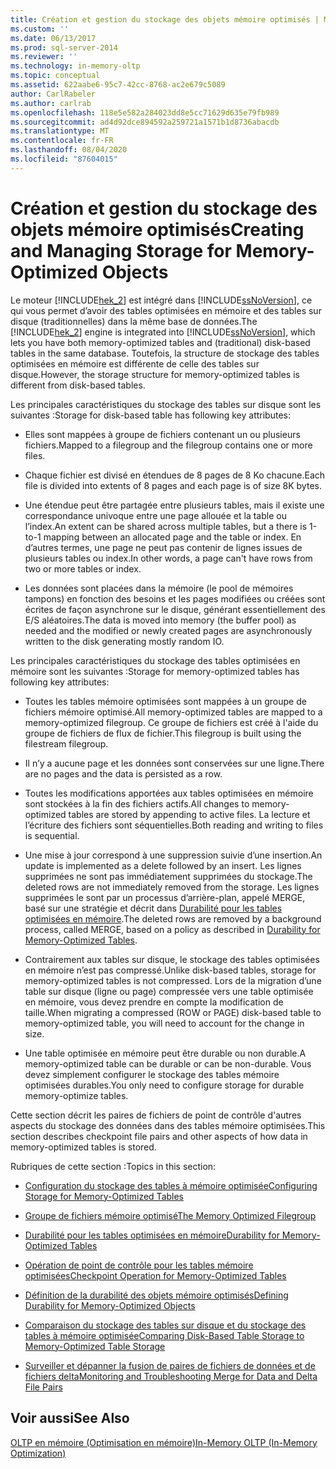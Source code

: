 ```yaml
---
title: Création et gestion du stockage des objets mémoire optimisés | Microsoft Docs
ms.custom: ''
ms.date: 06/13/2017
ms.prod: sql-server-2014
ms.reviewer: ''
ms.technology: in-memory-oltp
ms.topic: conceptual
ms.assetid: 622aabe6-95c7-42cc-8768-ac2e679c5089
author: CarlRabeler
ms.author: carlrab
ms.openlocfilehash: 118e5e582a284023dd8e5cc71629d635e79fb989
ms.sourcegitcommit: ad4d92dce894592a259721a1571b1d8736abacdb
ms.translationtype: MT
ms.contentlocale: fr-FR
ms.lasthandoff: 08/04/2020
ms.locfileid: "87604015"
---
```

# <a name="creating-and-managing-storage-for-memory-optimized-objects"></a><span data-ttu-id="ecacb-102">Création et gestion du stockage des objets mémoire optimisés</span><span class="sxs-lookup"><span data-stu-id="ecacb-102">Creating and Managing Storage for Memory-Optimized Objects</span></span>
  <span data-ttu-id="ecacb-103">Le moteur [!INCLUDE[hek_2](../../includes/hek-2-md.md)] est intégré dans [!INCLUDE[ssNoVersion](../../includes/ssnoversion-md.md)], ce qui vous permet d’avoir des tables optimisées en mémoire et des tables sur disque (traditionnelles) dans la même base de données.</span><span class="sxs-lookup"><span data-stu-id="ecacb-103">The [!INCLUDE[hek_2](../../includes/hek-2-md.md)] engine is integrated into [!INCLUDE[ssNoVersion](../../includes/ssnoversion-md.md)], which lets you have both memory-optimized tables and (traditional) disk-based tables in the same database.</span></span> <span data-ttu-id="ecacb-104">Toutefois, la structure de stockage des tables optimisées en mémoire est différente de celle des tables sur disque.</span><span class="sxs-lookup"><span data-stu-id="ecacb-104">However, the storage structure for memory-optimized tables is different from disk-based tables.</span></span>  
  
 <span data-ttu-id="ecacb-105">Les principales caractéristiques du stockage des tables sur disque sont les suivantes :</span><span class="sxs-lookup"><span data-stu-id="ecacb-105">Storage for disk-based table has following key attributes:</span></span>  
  
-   <span data-ttu-id="ecacb-106">Elles sont mappées à groupe de fichiers contenant un ou plusieurs fichiers.</span><span class="sxs-lookup"><span data-stu-id="ecacb-106">Mapped to a filegroup and the filegroup contains one or more files.</span></span>  
  
-   <span data-ttu-id="ecacb-107">Chaque fichier est divisé en étendues de 8 pages de 8 Ko chacune.</span><span class="sxs-lookup"><span data-stu-id="ecacb-107">Each file is divided into extents of 8 pages and each page is of size 8K bytes.</span></span>  
  
-   <span data-ttu-id="ecacb-108">Une étendue peut être partagée entre plusieurs tables, mais il existe une correspondance univoque entre une page allouée et la table ou l’index.</span><span class="sxs-lookup"><span data-stu-id="ecacb-108">An extent can be shared across multiple tables, but a there is 1-to-1 mapping between an allocated page and the table or index.</span></span> <span data-ttu-id="ecacb-109">En d’autres termes, une page ne peut pas contenir de lignes issues de plusieurs tables ou index.</span><span class="sxs-lookup"><span data-stu-id="ecacb-109">In other words, a page can't have rows from two or more tables or index.</span></span>  
  
-   <span data-ttu-id="ecacb-110">Les données sont placées dans la mémoire (le pool de mémoires tampons) en fonction des besoins et les pages modifiées ou créées sont écrites de façon asynchrone sur le disque, générant essentiellement des E/S aléatoires.</span><span class="sxs-lookup"><span data-stu-id="ecacb-110">The data is moved into memory (the buffer pool) as needed and the modified or newly created pages are asynchronously written to the disk generating mostly random IO.</span></span>  
  
 <span data-ttu-id="ecacb-111">Les principales caractéristiques du stockage des tables optimisées en mémoire sont les suivantes :</span><span class="sxs-lookup"><span data-stu-id="ecacb-111">Storage for memory-optimized tables has following key attributes:</span></span>  
  
-   <span data-ttu-id="ecacb-112">Toutes les tables mémoire optimisées sont mappées à un groupe de fichiers mémoire optimisé.</span><span class="sxs-lookup"><span data-stu-id="ecacb-112">All memory-optimized tables are mapped to a memory-optimized filegroup.</span></span> <span data-ttu-id="ecacb-113">Ce groupe de fichiers est créé à l'aide du groupe de fichiers de flux de fichier.</span><span class="sxs-lookup"><span data-stu-id="ecacb-113">This filegroup is built using the filestream filegroup.</span></span>  
  
-   <span data-ttu-id="ecacb-114">Il n’y a aucune page et les données sont conservées sur une ligne.</span><span class="sxs-lookup"><span data-stu-id="ecacb-114">There are no pages and the data is persisted as a row.</span></span>  
  
-   <span data-ttu-id="ecacb-115">Toutes les modifications apportées aux tables optimisées en mémoire sont stockées à la fin des fichiers actifs.</span><span class="sxs-lookup"><span data-stu-id="ecacb-115">All changes to memory-optimized tables are stored by appending to active files.</span></span> <span data-ttu-id="ecacb-116">La lecture et l’écriture des fichiers sont séquentielles.</span><span class="sxs-lookup"><span data-stu-id="ecacb-116">Both reading and writing to files is sequential.</span></span>  
  
-   <span data-ttu-id="ecacb-117">Une mise à jour correspond à une suppression suivie d’une insertion.</span><span class="sxs-lookup"><span data-stu-id="ecacb-117">An update is implemented as a delete followed by an insert.</span></span> <span data-ttu-id="ecacb-118">Les lignes supprimées ne sont pas immédiatement supprimées du stockage.</span><span class="sxs-lookup"><span data-stu-id="ecacb-118">The deleted rows are not immediately removed from the storage.</span></span> <span data-ttu-id="ecacb-119">Les lignes supprimées le sont par un processus d’arrière-plan, appelé MERGE, basé sur une stratégie et décrit dans [Durabilité pour les tables optimisées en mémoire](memory-optimized-tables.md).</span><span class="sxs-lookup"><span data-stu-id="ecacb-119">The deleted rows are removed by a background process, called MERGE, based on a policy as described in [Durability for Memory-Optimized Tables](memory-optimized-tables.md).</span></span>  
  
-   <span data-ttu-id="ecacb-120">Contrairement aux tables sur disque, le stockage des tables optimisées en mémoire n’est pas compressé.</span><span class="sxs-lookup"><span data-stu-id="ecacb-120">Unlike disk-based tables, storage for memory-optimized tables is not compressed.</span></span> <span data-ttu-id="ecacb-121">Lors de la migration d’une table sur disque (ligne ou page) compressée vers une table optimisée en mémoire, vous devez prendre en compte la modification de taille.</span><span class="sxs-lookup"><span data-stu-id="ecacb-121">When migrating a compressed (ROW or PAGE) disk-based table to memory-optimized table, you will need to account for the change in size.</span></span>  
  
-   <span data-ttu-id="ecacb-122">Une table optimisée en mémoire peut être durable ou non durable.</span><span class="sxs-lookup"><span data-stu-id="ecacb-122">A memory-optimized table can be durable or can be non-durable.</span></span> <span data-ttu-id="ecacb-123">Vous devez simplement configurer le stockage des tables mémoire optimisées durables.</span><span class="sxs-lookup"><span data-stu-id="ecacb-123">You only need to configure storage for durable memory-optimize tables.</span></span>  
  
 <span data-ttu-id="ecacb-124">Cette section décrit les paires de fichiers de point de contrôle d'autres aspects du stockage des données dans des tables mémoire optimisées.</span><span class="sxs-lookup"><span data-stu-id="ecacb-124">This section describes checkpoint file pairs and other aspects of how data in memory-optimized tables is stored.</span></span>  
  
 <span data-ttu-id="ecacb-125">Rubriques de cette section :</span><span class="sxs-lookup"><span data-stu-id="ecacb-125">Topics in this section:</span></span>  
  
-   [<span data-ttu-id="ecacb-126">Configuration du stockage des tables à mémoire optimisée</span><span class="sxs-lookup"><span data-stu-id="ecacb-126">Configuring Storage for Memory-Optimized Tables</span></span>](configuring-storage-for-memory-optimized-tables.md)  
  
-   [<span data-ttu-id="ecacb-127">Groupe de fichiers mémoire optimisé</span><span class="sxs-lookup"><span data-stu-id="ecacb-127">The Memory Optimized Filegroup</span></span>](the-memory-optimized-filegroup.md)  
  
-   [<span data-ttu-id="ecacb-128">Durabilité pour les tables optimisées en mémoire</span><span class="sxs-lookup"><span data-stu-id="ecacb-128">Durability for Memory-Optimized Tables</span></span>](memory-optimized-tables.md)  
  
-   [<span data-ttu-id="ecacb-129">Opération de point de contrôle pour les tables mémoire optimisées</span><span class="sxs-lookup"><span data-stu-id="ecacb-129">Checkpoint Operation for Memory-Optimized Tables</span></span>](checkpoint-operation-for-memory-optimized-tables.md)  
  
-   [<span data-ttu-id="ecacb-130">Définition de la durabilité des objets mémoire optimisés</span><span class="sxs-lookup"><span data-stu-id="ecacb-130">Defining Durability for Memory-Optimized Objects</span></span>](defining-durability-for-memory-optimized-objects.md)  
  
-   [<span data-ttu-id="ecacb-131">Comparaison du stockage des tables sur disque et du stockage des tables à mémoire optimisée</span><span class="sxs-lookup"><span data-stu-id="ecacb-131">Comparing Disk-Based Table Storage to Memory-Optimized Table Storage</span></span>](comparing-disk-based-table-storage-to-memory-optimized-table-storage.md)  
  
-   [<span data-ttu-id="ecacb-132">Surveiller et dépanner la fusion de paires de fichiers de données et de fichiers delta</span><span class="sxs-lookup"><span data-stu-id="ecacb-132">Monitoring and Troubleshooting Merge for Data and Delta File Pairs</span></span>](../../database-engine/monitoring-and-troubleshooting-merge-for-data-and-delta-file-pairs.md)  
  
## <a name="see-also"></a><span data-ttu-id="ecacb-133">Voir aussi</span><span class="sxs-lookup"><span data-stu-id="ecacb-133">See Also</span></span>  
 [<span data-ttu-id="ecacb-134">OLTP en mémoire &#40;Optimisation en mémoire&#41;</span><span class="sxs-lookup"><span data-stu-id="ecacb-134">In-Memory OLTP &#40;In-Memory Optimization&#41;</span></span>](in-memory-oltp-in-memory-optimization.md)  
  
  
